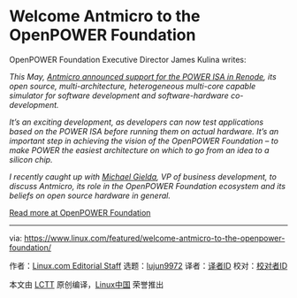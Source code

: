 [#]: collector: (lujun9972)
[#]: translator: ( )
[#]: reviewer: ( )
[#]: publisher: ( )
[#]: url: ( )
[#]: subject: (Welcome Antmicro to the OpenPOWER Foundation)
[#]: via: (https://www.linux.com/featured/welcome-antmicro-to-the-openpower-foundation/)
[#]: author: (Linux.com Editorial Staff https://www.linux.com/author/linuxdotcom/)

Welcome Antmicro to the OpenPOWER Foundation
======

OpenPOWER Foundation Executive Director James Kulina writes:

_This May, [Antmicro announced support for the POWER ISA in Renode][1], its open source, multi-architecture, heterogeneous multi-core capable simulator for software development and software-hardware co-development._

_It’s an exciting development, as developers can now test applications based on the POWER ISA before running them on actual hardware. It’s an important step in achieving the vision of the OpenPOWER Foundation – to make POWER the easiest architecture on which to go from an idea to a silicon chip._

_I recently caught up with [Michael Gielda][2], VP of business development, to discuss Antmicro, its role in the OpenPOWER Foundation ecosystem and its beliefs on open source hardware in general._

[Read more at OpenPOWER Foundation][3]

--------------------------------------------------------------------------------

via: https://www.linux.com/featured/welcome-antmicro-to-the-openpower-foundation/

作者：[Linux.com Editorial Staff][a]
选题：[lujun9972][b]
译者：[译者ID](https://github.com/译者ID)
校对：[校对者ID](https://github.com/校对者ID)

本文由 [LCTT](https://github.com/LCTT/TranslateProject) 原创编译，[Linux中国](https://linux.cn/) 荣誉推出

[a]: https://www.linux.com/author/linuxdotcom/
[b]: https://github.com/lujun9972
[1]: https://antmicro.com/blog/2020/05/microwatt-power-isa-in-renode/
[2]: https://www.linkedin.com/in/mgielda/?originalSubdomain=pl
[3]: https://openpowerfoundation.org/welcome-antmicro-to-the-openpower-foundation/
